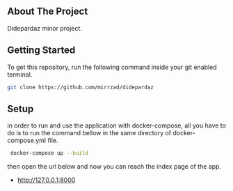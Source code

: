 <!-- ABOUT THE PROJECT -->
## About The Project

Didepardaz minor project. 


<!-- GETTING STARTED -->
## Getting Started

To get this repository, run the following command inside your git enabled terminal.
  ```sh
  git clone https://github.com/mirrzad/didepardaz
  ```

<!-- Setup -->
## Setup

in order to run and use the application with docker-compose, all you have to do is to run the 
command bellow in the same directory of docker-compose.yml file.

 ```sh
  docker-compose up --build
  ```
then open the url below and now you can reach the index page of the app.

* http://127.0.0.1:8000

 
